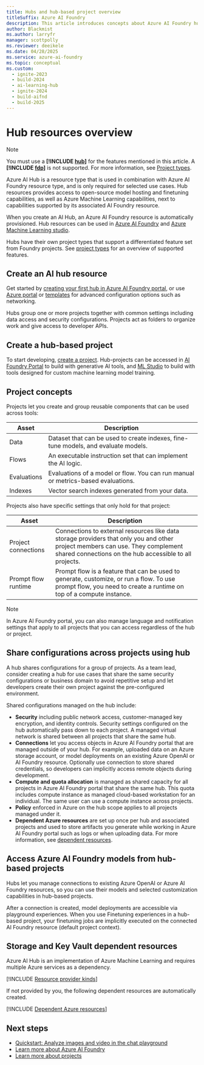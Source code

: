 ```yaml
---
title: Hubs and hub-based project overview
titleSuffix: Azure AI Foundry
description: This article introduces concepts about Azure AI Foundry hubs for your Azure AI Foundry projects.
author: Blackmist
ms.author: larryfr
manager: scottpolly
ms.reviewer: deeikele
ms.date: 04/28/2025
ms.service: azure-ai-foundry
ms.topic: conceptual
ms.custom:
  - ignite-2023
  - build-2024
  - ai-learning-hub
  - ignite-2024
  - build-aifnd
  - build-2025
---
```


# Hub resources overview

> [!NOTE]
> You must use a **[!INCLUDE [hub](../includes/hub-project-name.md)]** for the features mentioned in this article. A **[!INCLUDE [fdp](../includes/fdp-project-name.md)]** is not supported. For more information, see [Project types](../what-is-azure-ai-foundry.md#which-type-of-project-do-i-need).

Azure AI Hub is a resource type that is used in combination with Azure AI Foundry resource type, and is only required for selected use cases. Hub resources provides access to open-source model hosting and finetuning capabilities, as well as Azure Machine Learning capabilities, next to capabilities supported by its associated AI Foundry resource.

When you create an AI Hub, an Azure AI Foundry resource is automatically provisioned. Hub resources can be used in [Azure AI Foundry](https://ai.azure.com/?cid=learnDocs) and [Azure Machine Learning studio](https://ml.azure.com).

Hubs have their own project types that support a differentiated feature set from Foundry projects. See [project types](../what-is-azure-ai-foundry.md#which-type-of-project-do-i-need) for an overview of supported features.

## Create an AI hub resource

Get started by [creating your first hub in Azure AI Foundry portal](../how-to/create-azure-ai-resource.md), or use [Azure portal](../how-to/create-secure-ai-hub.md) or [templates](../how-to/create-azure-ai-hub-template.md) for advanced configuration options such as networking.

Hubs group one or more projects together with common settings including data access and security configurations. Projects act as folders to organize work and give access to developer APIs.

## Create a hub-based project

To start developing, [create a project](../how-to/create-projects.md). Hub-projects can be accessed in [AI Foundry Portal](https://ai.azure.com/?cid=learnDocs) to build with generative AI tools, and [ML Studio](https://ml.azure.com) to build with tools designed for custom machine learning model training.

## Project concepts

Projects let you create and group reusable components that can be used across tools:

| Asset | Description |
| --- | --- |
| Data | Dataset that can be used to create indexes, fine-tune models, and evaluate models. |
| Flows | An executable instruction set that can implement the AI logic.​​ |
| Evaluations | Evaluations of a model or flow. You can run manual or metrics-based evaluations. |
| Indexes | Vector search indexes generated from your data. |

Projects also have specific settings that only hold for that project:

| Asset | Description |
| --- | --- |
| Project connections | Connections to external resources like data storage providers that only you and other project members can use. They complement shared connections on the hub accessible to all projects.|
| Prompt flow runtime | Prompt flow is a feature that can be used to generate, customize, or run a flow. To use prompt flow, you need to create a runtime on top of a compute instance. |

> [!NOTE]
> In Azure AI Foundry portal, you can also manage language and notification settings that apply to all projects that you can access regardless of the hub or project.

## Share configurations across projects using hub

A hub shares configurations for a group of projects. As a team lead, consider creating a hub for use cases that share the same security configurations or business domain to avoid repetitive setup and let developers create their own project against the pre-configured environment.

Shared configurations managed on the hub include:
* **Security** including public network access, customer-managed key encryption, and identity controls. Security settings configured on the hub automatically pass down to each project. A managed virtual network is shared between all projects that share the same hub.
* **Connections** let you access objects in Azure AI Foundry portal that are managed outside of your hub. For example, uploaded data on an Azure storage account, or model deployments on an existing Azure OpenAI or AI Foundry resource. Optionally use connection to store shared credentials, so developers can implicitly access remote objects during development.
* **Compute and quota allocation** is managed as shared capacity for all projects in Azure AI Foundry portal that share the same hub. This quota includes compute instance as managed cloud-based workstation for an individual. The same user can use a compute instance across projects.
* **Policy** enforced in Azure on the hub scope applies to all projects managed under it.
* **Dependent Azure resources** are set up once per hub and associated projects and used to store artifacts you generate while working in Azure AI Foundry portal such as logs or when uploading data. For more information, see [dependent resources](#storage-and-key-vault-dependent-resources).

## Access Azure AI Foundry models from hub-based projects

Hubs let you manage connections to existing Azure OpenAI or Azure AI Foundry resources, so you can use their models and selected customization capabilities in hub-based projects. 

After a connection is created, model deployments are accessible via playground experiences. When you use Finetuning experiences in a hub-based project, your finetuning jobs are implicitly executed on the connected AI Foundry resource (default project context).

## Storage and Key Vault dependent resources

Azure AI Hub is an implementation of Azure Machine Learning and requires multiple Azure services as a dependency.

[!INCLUDE [Resource provider kinds](../includes/resource-provider-kinds.md)]

If not provided by you, the following dependent resources are automatically created.

[!INCLUDE [Dependent Azure resources](../includes/dependent-resources.md)]

## Next steps

- [Quickstart: Analyze images and video in the chat playground](/azure/ai-services/openai/gpt-v-quickstart)
- [Learn more about Azure AI Foundry](../what-is-azure-ai-foundry.md)
- [Learn more about projects](../how-to/create-projects.md?pivots=hub-project)
